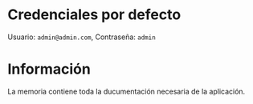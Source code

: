 # Credenciales por defecto
Usuario: `admin@admin.com`, Contraseña: `admin`

# Información
La memoria contiene toda la ducumentación necesaria de la aplicación.
